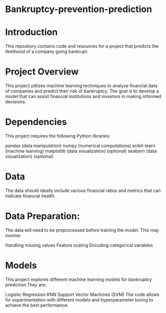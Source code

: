 # Bankruptcy-prevention-prediction

# Introduction
This repository contains code and resources for a project that predicts the likelihood of a company going bankrupt.

# Project Overview
This project utilizes machine learning techniques to analyze financial data of companies and predict their risk of bankruptcy. The goal is to develop a model that can assist financial institutions and investors in making informed decisions.

# Dependencies
This project requires the following Python libraries:

pandas (data manipulation)
numpy (numerical computations)
scikit-learn (machine learning)
matplotlib (data visualization) (optional)
seaborn (data visualization) (optional)

# Data
The data should ideally include various financial ratios and metrics that can indicate financial health.


# Data Preparation:

The data will need to be preprocessed before training the model. This may involve:

Handling missing values
Feature scaling
Encoding categorical variables

# Models
This project explores different machine learning models for bankruptcy prediction.They are:

Logistic Regression
KNN
Support Vector Machines (SVM)
The code allows for experimentation with different models and hyperparameter tuning to achieve the best performance.
